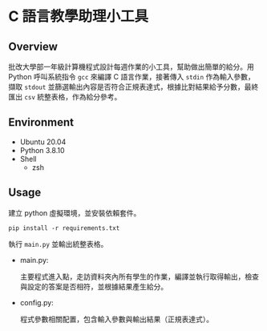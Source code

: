 # C 語言教學助理小工具

## Overview

批改大學部一年級計算機程式設計每週作業的小工具，幫助做出簡單的給分。用 Python 呼叫系統指令 `gcc` 來編譯 C 語言作業，接著傳入 `stdin` 作為輸入參數，擷取 `stdout` 並篩選輸出內容是否符合正規表達式，根據比對結果給予分數，最終匯出 `csv` 統整表格，作為給分參考。

## Environment

- Ubuntu 20.04
- Python 3.8.10
- Shell
    - zsh

## Usage

建立 python 虛擬環境，並安裝依賴套件。

```
pip install -r requirements.txt
```

執行 `main.py` 並輸出統整表格。

- main.py:

    主要程式進入點，走訪資料夾內所有學生的作業，編譯並執行取得輸出，檢查與設定的答案是否相符，並根據結果產生給分。

- config.py:

    程式參數相關配置，包含輸入參數與輸出結果（正規表達式）。
